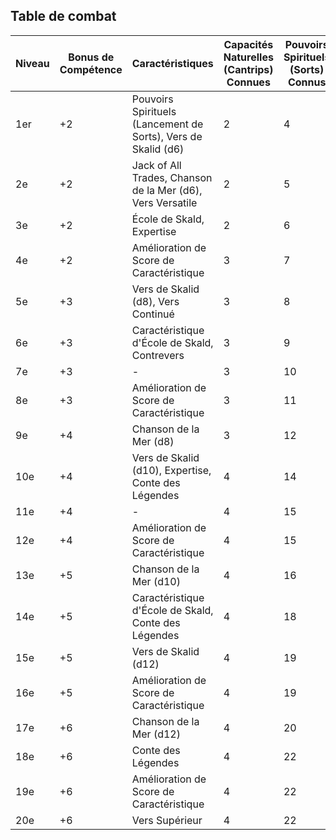 ## Table de combat

| Niveau | Bonus de Compétence | Caractéristiques                           | Capacités Naturelles (Cantrips) Connues | Pouvoirs Spirituels (Sorts) Connus | 1er | 2e | 3e | 4e | 5e | 6e | 7e | 8e | 9e |
| ------ | ------------------- | ----------------------------------------- | --------------------------------------- | ---------------------------------- | --- | --- | --- | --- | --- | --- | --- | --- | --- |
| 1er    | +2                  | Pouvoirs Spirituels (Lancement de Sorts), Vers de Skalid (d6) | 2                                     | 4                                  | 2   | —   | —   | —   | —   | —   | —   | —   | —   |
| 2e     | +2                  | Jack of All Trades, Chanson de la Mer (d6), Vers Versatile | 2                                     | 5                                  | 3   | —   | —   | —   | —   | —   | —   | —   | —   |
| 3e     | +2                  | École de Skald, Expertise                 | 2                                     | 6                                  | 4   | 2   | —   | —   | —   | —   | —   | —   | —   |
| 4e     | +2                  | Amélioration de Score de Caractéristique  | 3                                     | 7                                  | 4   | 3   | —   | —   | —   | —   | —   | —   | —   |
| 5e     | +3                  | Vers de Skalid (d8), Vers Continué        | 3                                     | 8                                  | 4   | 3   | 2   | —   | —   | —   | —   | —   | —   |
| 6e     | +3                  | Caractéristique d'École de Skald, Contrevers | 3                                     | 9                                  | 4   | 3   | 3   | —   | —   | —   | —   | —   | —   |
| 7e     | +3                  | -                                         | 3                                     | 10                                 | 4   | 3   | 3   | 1   | —   | —   | —   | —   | —   |
| 8e     | +3                  | Amélioration de Score de Caractéristique  | 3                                     | 11                                 | 4   | 3   | 3   | 2   | —   | —   | —   | —   | —   |
| 9e     | +4                  | Chanson de la Mer (d8)                   | 3                                     | 12                                 | 4   | 3   | 3   | 3   | 1   | —   | —   | —   | —   |
| 10e    | +4                  | Vers de Skalid (d10), Expertise, Conte des Légendes | 4                                     | 14                                 | 4   | 3   | 3   | 3   | 2   | —   | —   | —   | —   |
| 11e    | +4                  | -                                         | 4                                     | 15                                 | 4   | 3   | 3   | 3   | 2   | 1   | —   | —   | —   |
| 12e    | +4                  | Amélioration de Score de Caractéristique  | 4                                     | 15                                 | 4   | 3   | 3   | 3   | 2   | 1   | —   | —   | —   |
| 13e    | +5                  | Chanson de la Mer (d10)                  | 4                                     | 16                                 | 4   | 3   | 3   | 3   | 2   | 1   | 1   | —   | —   |
| 14e    | +5                  | Caractéristique d'École de Skald, Conte des Légendes | 4                                     | 18                                 | 4   | 3   | 3   | 3   | 2   | 1   | 1   | —   | —   |
| 15e    | +5                  | Vers de Skalid (d12)                     | 4                                     | 19                                 | 4   | 3   | 3   | 3   | 2   | 1   | 1   | 1   | —   |
| 16e    | +5                  | Amélioration de Score de Caractéristique  | 4                                     | 19                                 | 4   | 3   | 3   | 3   | 2   | 1   | 1   | 1   | —   |
| 17e    | +6                  | Chanson de la Mer (d12)                  | 4                                     | 20                                 | 4   | 3   | 3   | 3   | 2   | 1   | 1   | 1   | 1   |
| 18e    | +6                  | Conte des Légendes                        | 4                                     | 22                                 | 4   | 3   | 3   | 3   | 3   | 1   | 1   | 1   | 1   |
| 19e    | +6                  | Amélioration de Score de Caractéristique  | 4                                     | 22                                 | 4   | 3   | 3   | 3   | 3   | 2   | 1   | 1   | 1   |
| 20e    | +6                  | Vers Supérieur                            | 4                                     | 22                                 | 4   | 3   | 3   | 3   | 3   | 2   | 2   | 1   | 1   |
